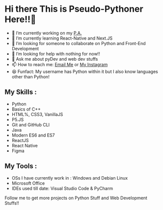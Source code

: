 # Hi there This is Pseudo-Pythoner Here!!👋

- 🔭 I’m currently working on my [P.A.](https://github.com/Pseudo-Pythonic/Sara-Personal-Assistant)
- 🌱 I’m currently learning React-Native and Next.JS
- 👯 I’m looking for someone to collaborate on Python and Front-End Development
- 🤔 I’m looking for help with nothing for now!!
- 💬 Ask me about pyDev and web dev stuffs
- 📫 How to reach me: [Email Me](mailto:pseudopythonic@gmail.com) or [My Instagram](https://www.instagram.com/pseudopythonic)
- 😆 Funfact: My username has Python within it but I also know languages other than Python!

## My Skills :
  - Python
  - Basics of C++
  - HTML%, CSS3, VanillaJS
  - P5.JS
  - Git and GitHub CLI
  - Java
  - Modern ES6 and ES7
  - ReactJS
  - React Native
  - Figma
 
## My Tools :
  - OSs I have currently work in : Windows and Debian Linux
  - Microsoft Office
  - IDEs used till date: Visual Studio Code & PyCharm

Follow me to get more projects on Python Stuff and Web Development Stuffs!!
